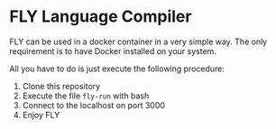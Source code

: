 # FLY Language Compiler

FLY can be used in a docker container in a very simple way.
The only requirement is to have Docker installed on your system.

All you have to do is just execute the following procedure:
1. Clone this repository
2. Execute the file `fly-run` with bash
3. Connect to the localhost on port 3000
4. Enjoy FLY
